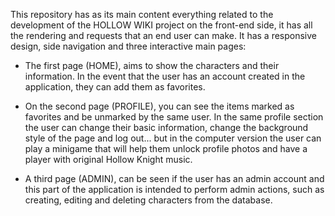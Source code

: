 This repository has as its main content everything related to the development of the HOLLOW WIKI project on the front-end side, it has all the rendering and requests that an end user can make. It has a responsive design, side navigation and three interactive main pages:

  - The first page (HOME), aims to show the characters and their information. In the event that the user has an account created in the application, they can add them as favorites.

  - On the second page (PROFILE), you can see the items marked as favorites and be unmarked by the same user. In the same profile section the user can change their basic information, change the background style of the page and log out... but in the computer version the user can play a minigame that will help them unlock profile photos and have a player with original Hollow Knight music.

  - A third page (ADMIN), can be seen if the user has an admin account and this part of the application is intended to perform admin actions, such as creating, editing and deleting characters from the database.
